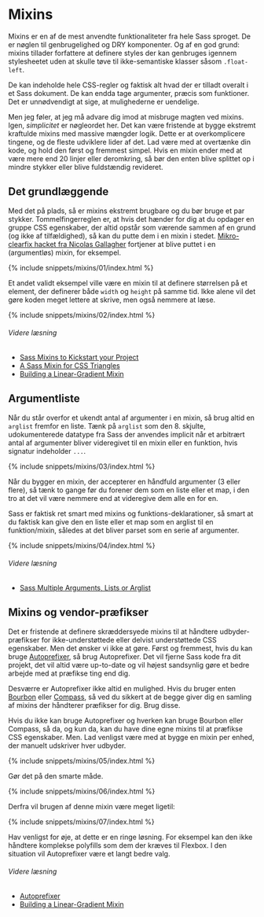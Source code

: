 
# Mixins

Mixins er en af de mest anvendte funktionaliteter fra hele Sass sproget. De er nøglen til genbrugelighed og DRY komponenter. Og af en god grund: mixins tillader forfattere at definere styles der kan genbruges igennem stylesheetet uden at skulle tøve til ikke-semantiske klasser såsom `.float-left`.

De kan indeholde hele CSS-regler og faktisk alt hvad der er tilladt overalt i et Sass dokument. De kan endda tage argumenter, præcis som funktioner. Det er unnødvendigt at sige, at mulighederne er uendelige.

Men jeg føler, at jeg må advare dig imod at misbruge magten ved mixins. Igen, *simplicitet* er nøgleordet her. Det kan være fristende at bygge ekstremt kraftulde mixins med massive mængder logik. Dette er at overkomplicere tingene, og de fleste udviklere lider af det. Lad være med at overtænke din kode, og hold den først og fremmest simpel. Hvis en mixin ender med at være mere end 20 linjer eller deromkring, så bør den enten blive splittet op i mindre stykker eller blive fuldstændig revideret.

## Det grundlæggende

Med det på plads, så er mixins ekstremt brugbare og du bør bruge et par stykker. Tommelfingerreglen er, at hvis det hænder for dig at du opdager en gruppe CSS egenskaber, der altid opstår som værende sammen af en grund (og ikke af tilfældighed), så kan du putte dem i en mixin i stedet. [Mikro-clearfix hacket fra Nicolas Gallagher](http://nicolasgallagher.com/micro-clearfix-hack/) fortjener at blive puttet i en (argumentløs) mixin, for eksempel.

{% include snippets/mixins/01/index.html %}

Et andet validt eksempel ville være en mixin til at definere størrelsen på et element, der definerer både `width` og `height` på samme tid. Ikke alene vil det gøre koden meget lettere at skrive, men også nemmere at læse.

{% include snippets/mixins/02/index.html %}

###### Videre læsning

* [Sass Mixins to Kickstart your Project](http://www.sitepoint.com/sass-mixins-kickstart-project/)
* [A Sass Mixin for CSS Triangles](http://www.sitepoint.com/sass-mixin-css-triangles/)
* [Building a Linear-Gradient Mixin](http://www.sitepoint.com/building-linear-gradient-mixin-sass/)

## Argumentliste

Når du står overfor et ukendt antal af argumenter i en mixin, så brug altid en `arglist` fremfor en liste. Tænk på `arglist` som den 8. skjulte, udokumenterede datatype fra Sass der anvendes implicit når et arbitrært antal af argumenter bliver videregivet til en mixin eller en funktion, hvis signatur indeholder `...`.

{% include snippets/mixins/03/index.html %}

Når du bygger en mixin, der accepterer en håndfuld argumenter (3 eller flere), så tænk to gange før du forener dem som en liste eller et map, i den tro at det vil være nemmere end at videregive dem alle en for en.

Sass er faktisk ret smart med mixins og funktions-deklarationer, så smart at du faktisk kan give den en liste eller et map som en arglist til en funktion/mixin, således at det bliver parset som en serie af argumenter.

{% include snippets/mixins/04/index.html %}

###### Videre læsning

* [Sass Multiple Arguments, Lists or Arglist](http://www.sitepoint.com/sass-multiple-arguments-lists-or-arglist/)

## Mixins og vendor-præfikser

Det er fristende at definere skræddersyede mixins til at håndtere udbyder-præfikser for ikke-understøttede eller delvist understøttede CSS egenskaber. Men det ønsker vi ikke at gøre. Først og fremmest, hvis du kan bruge [Autoprefixer](https://github.com/postcss/autoprefixer), så brug Autoprefixer. Det vil fjerne Sass kode fra dit projekt, det vil altid være up-to-date og vil højest sandsynlig gøre et bedre arbejde med at præfikse ting end dig.

Desværre er Autoprefixer ikke altid en mulighed. Hvis du bruger enten [Bourbon](http://bourbon.io/) eller [Compass](http://compass-style.org/), så ved du sikkert at de begge giver dig en samling af mixins der håndterer præfikser for dig. Brug disse.

Hvis du ikke kan bruge Autoprefixer og hverken kan bruge Bourbon eller Compass, så da, og kun da, kan du have dine egne mixins til at præfikse CSS egenskaber. Men. Lad venligst være med at bygge en mixin per enhed, der manuelt udskriver hver udbyder.

{% include snippets/mixins/05/index.html %}

Gør det på den smarte måde.

{% include snippets/mixins/06/index.html %}

Derfra vil brugen af denne mixin være meget ligetil:

{% include snippets/mixins/07/index.html %}

Hav venligst for øje, at dette er en ringe løsning. For eksempel kan den ikke håndtere komplekse polyfills som dem der kræves til Flexbox. I den situation vil Autoprefixer være et langt bedre valg.

###### Videre læsning

* [Autoprefixer](https://github.com/postcss/autoprefixer)
* [Building a Linear-Gradient Mixin](http://www.sitepoint.com/building-linear-gradient-mixin-sass/)
